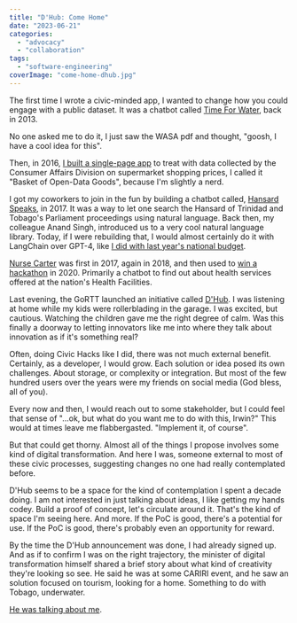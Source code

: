 ```yaml
---
title: "D'Hub: Come Home"
date: "2023-06-21"
categories: 
  - "advocacy"
  - "collaboration"
tags: 
  - "software-engineering"
coverImage: "come-home-dhub.jpg"
---
```


The first time I wrote a civic-minded app, I wanted to change how you could engage with a public dataset. It was a chatbot called [Time For Water](https://blog.irwinwilliams.com/2013/12/13/a-first-for-open-data-in-trinidad-tobago/), back in 2013.

No one asked me to do it, I just saw the WASA pdf and thought, "goosh, I have a cool idea for this".

Then, in 2016, [I built a single-page app](https://blog.irwinwilliams.com/2016/04/22/basket-of-open-data-goods/) to treat with data collected by the Consumer Affairs Division on supermarket shopping prices, I called it "Basket of Open-Data Goods", because I'm slightly a nerd.

I got my coworkers to join in the fun by building a chatbot called, [Hansard Speaks](https://blog.irwinwilliams.com/2017/01/07/the-hansard-speaks/), in 2017. It was a way to let one search the Hansard of Trinidad and Tobago's Parliament proceedings using natural language. Back then, my colleague Anand Singh, introduced us to a very cool natural language library. Today, if I were rebuilding that, I would almost certainly do it with LangChain over GPT-4, like [I did with last year's national budget](https://blog.irwinwilliams.com/2023/03/31/talking-to-the-national-budget-how-ai-helped-me-decode-complex-documents/).

[Nurse Carter](https://blog.irwinwilliams.com/2017/01/26/who-is-nurse-carter/) was first in 2017, again in 2018, and then used to [win a hackathon](https://blog.irwinwilliams.com/2020/05/06/nurse-carter-a-covid19-hackathon-winner/) in 2020. Primarily a chatbot to find out about health services offered at the nation's Health Facilities.

Last evening, the GoRTT launched an initiative called [D'Hub](https://dhub.mdt.gov.tt/). I was listening at home while my kids were rollerblading in the garage. I was excited, but cautious. Watching the children gave me the right degree of calm. Was this finally a doorway to letting innovators like me into where they talk about innovation as if it's something real?

Often, doing Civic Hacks like I did, there was not much external benefit. Certainly, as a developer, I would grow. Each solution or idea posed its own challenges. About storage, or complexity or integration. But most of the few hundred users over the years were my friends on social media (God bless, all of you).

Every now and then, I would reach out to some stakeholder, but I could feel that sense of "...ok, but what do you want me to do with this, Irwin?" This would at times leave me flabbergasted. "Implement it, of course".

But that could get thorny. Almost all of the things I propose involves some kind of digital transformation. And here I was, someone external to most of these civic processes, suggesting changes no one had really contemplated before.

D'Hub seems to be a space for the kind of contemplation I spent a decade doing. I am not interested in just talking about ideas, I like getting my hands codey. Build a proof of concept, let's circulate around it. That's the kind of space I'm seeing here. And more. If the PoC is good, there's a potential for use. If the PoC is good, there's probably even an opportunity for reward.

By the time the D'Hub announcement was done, I had already signed up. And as if to confirm I was on the right trajectory, the minister of digital transformation himself shared a brief story about what kind of creativity they're looking so see. He said he was at some CARIRI event, and he saw an solution focused on tourism, looking for a home. Something to do with Tobago, underwater.

[He was talking about me](https://blog.irwinwilliams.com/2021/03/04/along-came-a-squid/).
